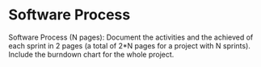 # Software Process

Software Process (N pages): Document the activities and the achieved of each sprint in 2 pages (a total of 2*N pages for a project with N sprints). Include the burndown chart for the whole project.
